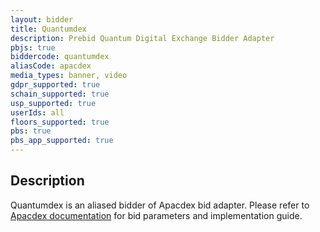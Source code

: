 ```yaml
---
layout: bidder
title: Quantumdex
description: Prebid Quantum Digital Exchange Bidder Adapter
pbjs: true
biddercode: quantumdex
aliasCode: apacdex
media_types: banner, video
gdpr_supported: true
schain_supported: true
usp_supported: true
userIds: all
floors_supported: true
pbs: true
pbs_app_supported: true
---
```


## Description
Quantumdex is an aliased bidder of Apacdex bid adapter. Please refer to [Apacdex documentation](https://docs.prebid.org/dev-docs/bidders/apacdex) for bid parameters and implementation guide.
